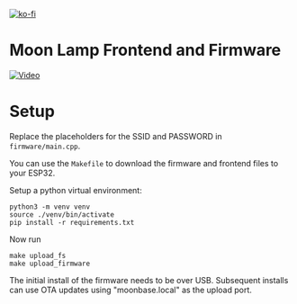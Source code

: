 [![ko-fi](https://ko-fi.com/img/githubbutton_sm.svg)](https://ko-fi.com/Z8Z734F5Y)
# Moon Lamp Frontend and Firmware

[![Video](https://img.youtube.com/vi/3wEAKVvzJyA/0.jpg)](https://www.youtube.com/watch?v=3wEAKVvzJyA)

# Setup

Replace the placeholders for the SSID and PASSWORD in `firmware/main.cpp`.

You can use the `Makefile` to download the firmware and frontend files to your ESP32.

Setup a python virtual environment:

```
python3 -m venv venv
source ./venv/bin/activate
pip install -r requirements.txt
```

Now run

```
make upload_fs
make upload_firmware
```

The initial install of the firmware needs to be over USB. Subsequent installs can use OTA updates using "moonbase.local" as the upload port.

